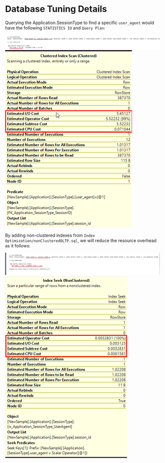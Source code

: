 # Database Tuning Details

Querying the Application.SessionType to find a specific `user_agent` would have the following `STATISTICS IO` and `Query Plan`:

<img src="Images/image1.png">
<img src="Images/image2.png">

By adding non-clustered indexes from `Index Optimization/nonClusteredOLTP.sql`, we will reduce the resource overhead as it follows:

<img src="Images/image3.png">
<img src="Images/image4.png">